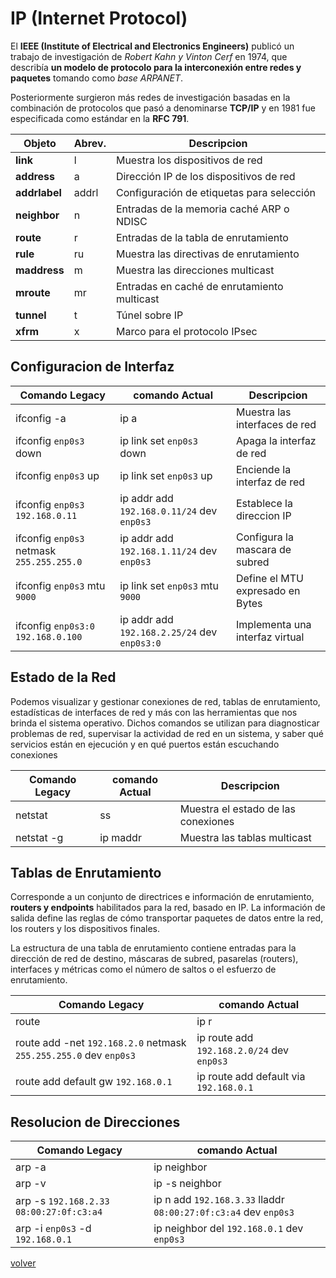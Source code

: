 # IP (Internet Protocol)
El __IEEE (Institute of Electrical and Electronics Engineers)__ publicó un trabajo de investigación de _Robert Kahn y Vinton Cerf_ en 1974, que describía __un modelo de protocolo para la interconexión entre redes y paquetes__ tomando como _base ARPANET_. 

Posteriormente surgieron más redes de investigación basadas en la combinación de protocolos que pasó a denominarse __TCP/IP__ y en 1981 fue especificada como estándar en la __RFC 791__.

| Objeto | Abrev. | Descripcion|
|--|--|--|
| __link__ | l | Muestra los dispositivos de red |
| __address__ |	a |	Dirección IP de los dispositivos de red |
| __addrlabel__ | addrl	| Configuración de etiquetas para selección |
| __neighbor__ | n | Entradas de la memoria caché ARP o NDISC |
| __route__ | r | Entradas de la tabla de enrutamiento |
| __rule__ | ru | Muestra las directivas de enrutamiento |
| __maddress__ | m | Muestra las direcciones multicast |
| __mroute__ |	mr | Entradas en caché de enrutamiento multicast |
| __tunnel__ | t | Túnel sobre IP |
| __xfrm__ | x | Marco para el protocolo IPsec |

## Configuracion de Interfaz

| Comando Legacy | comando Actual | Descripcion |
|--|--|--|
|ifconfig -a|ip a| Muestra las interfaces de red |
|ifconfig `enp0s3` down | ip link set `enp0s3` down | Apaga la interfaz de red |
|ifconfig `enp0s3` up | ip link set `enp0s3` up | Enciende la interfaz de red
|ifconfig `enp0s3` `192.168.0.11` | ip addr add `192.168.0.11/24` dev `enp0s3`| Establece la direccion IP |
|ifconfig `enp0s3` netmask `255.255.255.0` | ip addr add `192.168.1.11/24` dev `enp0s3` | Configura la mascara de subred |
|ifconfig `enp0s3` mtu `9000`|ip link set `enp0s3` mtu `9000` | Define el MTU expresado en Bytes |
|ifconfig `enp0s3:0` `192.168.0.100` |ip addr add `192.168.2.25/24` dev `enp0s3:0`| Implementa una interfaz virtual |

## Estado de la Red

Podemos visualizar y gestionar conexiones de red, tablas de enrutamiento, estadísticas de interfaces de red y más con las herramientas que nos brinda el sistema operativo. Dichos comandos se utilizan para diagnosticar problemas de red, supervisar la actividad de red en un sistema, y saber qué servicios están en ejecución y en qué puertos están escuchando conexiones

| Comando Legacy | comando Actual | Descripcion |
|--|--|--|
| netstat | ss | Muestra el estado de las conexiones |
| netstat -g | ip maddr | Muestra las tablas multicast |

## Tablas de Enrutamiento

Corresponde a un conjunto de directrices e información de enrutamiento, __routers y endpoints__ habilitados para la red, basado en IP. La información de salida define las reglas de cómo transportar paquetes de datos entre la red, los routers y los dispositivos finales.

La estructura de una tabla de enrutamiento contiene entradas para la dirección de red de destino, máscaras de subred, pasarelas (routers), interfaces y métricas como el número de saltos o el esfuerzo de enrutamiento.

| Comando Legacy | comando Actual |
|--|--|
|route|ip r|
|route add -net `192.168.2.0` netmask `255.255.255.0` dev `enp0s3`|ip route add `192.168.2.0/24` dev `enp0s3`|
|route add default gw `192.168.0.1`|ip route add default via `192.168.0.1`|

## Resolucion de Direcciones

| Comando Legacy | comando Actual |
|--|--|
|arp -a| ip neighbor |
|arp -v| ip -s neighbor |
|arp -s `192.168.2.33` `08:00:27:0f:c3:a4`| ip n add `192.168.3.33` lladdr `08:00:27:0f:c3:a4` dev `enp0s3` |
|arp -i `enp0s3` -d `192.168.0.1`|ip neighbor del `192.168.0.1` dev `enp0s3` |

[volver](../readme.md)